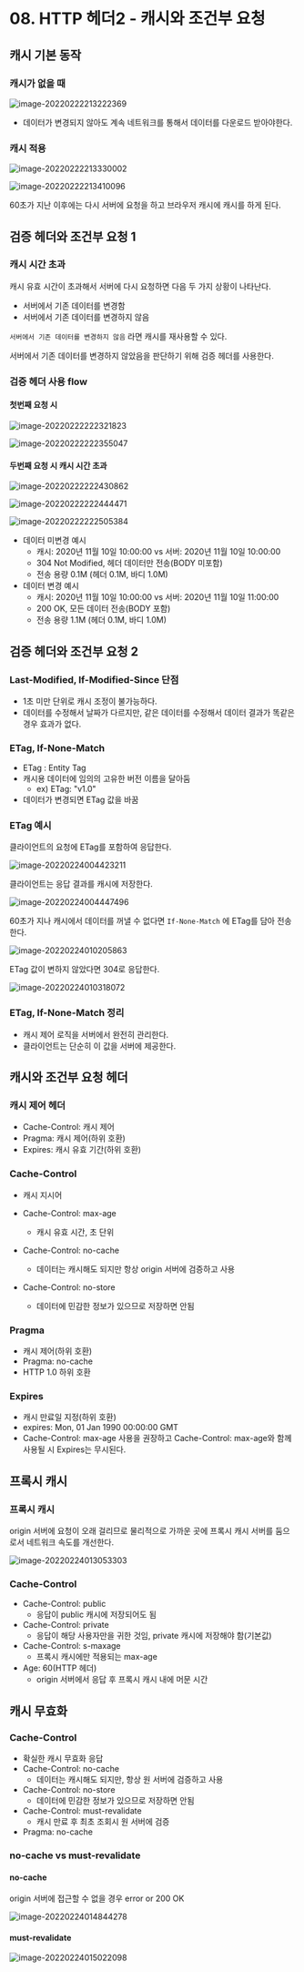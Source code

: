 # 08. HTTP 헤더2 - 캐시와 조건부 요청

## 캐시 기본 동작

### 캐시가 없을 때

![image-20220222213222369](images/image-20220222213222369.png)

* 데이터가 변경되지 않아도 계속 네트워크를 통해서 데이터를 다운로드 받아야한다.



### 캐시 적용

![image-20220222213330002](images/image-20220222213330002.png)

![image-20220222213410096](images/image-20220222213410096.png)

60초가 지난 이후에는 다시 서버에 요청을 하고 브라우저 캐시에 캐시를 하게 된다.





## 검증 헤더와 조건부 요청 1

### 캐시 시간 초과

캐시 유효 시간이 초과해서 서버에 다시 요청하면 다음 두 가지 상황이 나타난다.

* 서버에서 기존 데이터를 변경함
* 서버에서 기존 데이터를 변경하지 않음



`서버에서 기존 데이터를 변경하지 않음` 라면 캐시를 재사용할 수 있다.

서버에서 기존 데이터를 변경하지 않았음을 판단하기 위해 검증 헤더를 사용한다.



### 검증 헤더 사용 flow

#### 첫번째 요청 시

![image-20220222222321823](images/image-20220222222321823.png)

![image-20220222222355047](images/image-20220222222355047.png)



#### 두번째 요청 시 캐시 시간 초과

![image-20220222222430862](images/image-20220222222430862.png)

![image-20220222222444471](images/image-20220222222444471.png)

![image-20220222222505384](images/image-20220222222505384.png)



* 데이터 미변경 예시
  * 캐시: 2020년 11월 10일 10:00:00 vs 서버: 2020년 11월 10일 10:00:00
  * 304 Not Modified, 헤더 데이터만 전송(BODY 미포함)
  * 전송 용량 0.1M (헤더 0.1M, 바디 1.0M)
* 데이터 변경 예시
  * 캐시: 2020년 11월 10일 10:00:00 vs 서버: 2020년 11월 10일 11:00:00
  * 200 OK, 모든 데이터 전송(BODY 포함)
  * 전송 용량 1.1M (헤더 0.1M, 바디 1.0M)





## 검증 헤더와 조건부 요청 2

### Last-Modified, If-Modified-Since 단점

* 1초 미만 단위로 캐시 조정이 불가능하다.
* 데이터를 수정해서 날짜가 다르지만, 같은 데이터를 수정해서 데이터 결과가 똑같은 경우 효과가 없다.



### ETag, If-None-Match

* ETag : Entity Tag
* 캐시용 데이터에 임의의 고유한 버전 이름을 달아둠
  * ex) ETag: "v1.0"
* 데이터가 변경되면 ETag 값을 바꿈



### ETag 예시

클라이언트의 요청에 ETag를 포함하여 응답한다.

![image-20220224004423211](images/image-20220224004423211.png)



클라이언트는 응답 결과를 캐시에 저장한다.

![image-20220224004447496](images/image-20220224004447496.png)



60초가 지나 캐시에서 데이터를 꺼낼 수 없다면 `If-None-Match` 에  ETag를 담아 전송한다.

![image-20220224010205863](images/image-20220224010205863.png)



ETag 값이 변하지 않았다면 304로 응답한다.

![image-20220224010318072](images/image-20220224010318072.png)



### ETag, If-None-Match 정리

* 캐시 제어 로직을 서버에서 완전히 관리한다.
* 클라이언트는 단순히 이 값을 서버에 제공한다.



## 캐시와 조건부 요청 헤더

### 캐시 제어 헤더

* Cache-Control: 캐시 제어
* Pragma: 캐시 제어(하위 호환)
* Expires: 캐시 유효 기간(하위 호환)



### Cache-Control

* 캐시 지시어

* Cache-Control: max-age 
  * 캐시 유효 시간, 초 단위
* Cache-Control: no-cache
  * 데이터는 캐시해도 되지만 항상 origin 서버에 검증하고 사용
* Cache-Control: no-store
  * 데이터에 민감한 정보가 있으므로 저장하면 안됨



### Pragma

* 캐시 제어(하위 호환)
* Pragma: no-cache
* HTTP 1.0 하위 호환



### Expires

* 캐시 만료일 지정(하위 호환)
* expires: Mon, 01 Jan 1990 00:00:00 GMT
* Cache-Control: max-age 사용을 권장하고 Cache-Control: max-age와 함께 사용될 시 Expires는 무시된다.





## 프록시 캐시

### 프록시 캐시

origin 서버에 요청이 오래 걸리므로 물리적으로 가까운 곳에 프록시 캐시 서버를 둠으로서 네트워크 속도를 개선한다.

![image-20220224013053303](images/image-20220224013053303.png)



### Cache-Control

* Cache-Control: public 
  * 응답이 public 캐시에 저장되어도 됨
* Cache-Control: private
  * 응답이 해당 사용자만을 귀한 것임, private 캐시에 저장해야 함(기본값)
* Cache-Control: s-maxage
  * 프록시 캐시에만 적용되는 max-age
* Age: 60(HTTP 헤더)
  * origin 서버에서 응답 후 프록시 캐시 내에 머문 시간





## 캐시 무효화

### Cache-Control

* 확실한 캐시 무효화 응답
* Cache-Control: no-cache
  * 데이터는 캐시해도 되지만, 항상 원 서버에 검증하고 사용
* Cache-Control: no-store
  * 데이터에 민감한 정보가 있으므로 저장하면 안됨
* Cache-Control: must-revalidate
  * 캐시 만료 후 최초 조회시 원 서버에 검증
* Pragma: no-cache



### no-cache vs must-revalidate

#### no-cache

origin 서버에 접근할 수 없을 경우 error or 200 OK

![image-20220224014844278](images/image-20220224014844278.png)



#### must-revalidate

![image-20220224015022098](images/image-20220224015022098.png)
